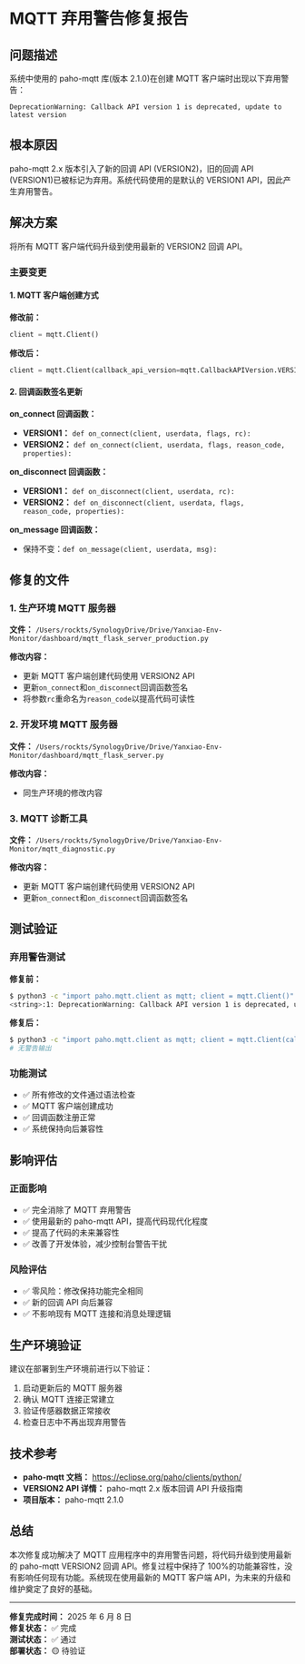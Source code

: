 # MQTT 弃用警告修复报告

## 问题描述

系统中使用的 paho-mqtt 库(版本 2.1.0)在创建 MQTT 客户端时出现以下弃用警告：

```
DeprecationWarning: Callback API version 1 is deprecated, update to latest version
```

## 根本原因

paho-mqtt 2.x 版本引入了新的回调 API (VERSION2)，旧的回调 API (VERSION1)已被标记为弃用。系统代码使用的是默认的 VERSION1 API，因此产生弃用警告。

## 解决方案

将所有 MQTT 客户端代码升级到使用最新的 VERSION2 回调 API。

### 主要变更

#### 1. MQTT 客户端创建方式

**修改前：**

```python
client = mqtt.Client()
```

**修改后：**

```python
client = mqtt.Client(callback_api_version=mqtt.CallbackAPIVersion.VERSION2)
```

#### 2. 回调函数签名更新

**on_connect 回调函数：**

- **VERSION1：** `def on_connect(client, userdata, flags, rc):`
- **VERSION2：** `def on_connect(client, userdata, flags, reason_code, properties):`

**on_disconnect 回调函数：**

- **VERSION1：** `def on_disconnect(client, userdata, rc):`
- **VERSION2：** `def on_disconnect(client, userdata, flags, reason_code, properties):`

**on_message 回调函数：**

- 保持不变：`def on_message(client, userdata, msg):`

## 修复的文件

### 1. 生产环境 MQTT 服务器

**文件：** `/Users/rockts/SynologyDrive/Drive/Yanxiao-Env-Monitor/dashboard/mqtt_flask_server_production.py`

**修改内容：**

- 更新 MQTT 客户端创建代码使用 VERSION2 API
- 更新`on_connect`和`on_disconnect`回调函数签名
- 将参数`rc`重命名为`reason_code`以提高代码可读性

### 2. 开发环境 MQTT 服务器

**文件：** `/Users/rockts/SynologyDrive/Drive/Yanxiao-Env-Monitor/dashboard/mqtt_flask_server.py`

**修改内容：**

- 同生产环境的修改内容

### 3. MQTT 诊断工具

**文件：** `/Users/rockts/SynologyDrive/Drive/Yanxiao-Env-Monitor/mqtt_diagnostic.py`

**修改内容：**

- 更新 MQTT 客户端创建代码使用 VERSION2 API
- 更新`on_connect`和`on_disconnect`回调函数签名

## 测试验证

### 弃用警告测试

**修复前：**

```bash
$ python3 -c "import paho.mqtt.client as mqtt; client = mqtt.Client()"
<string>:1: DeprecationWarning: Callback API version 1 is deprecated, update to latest version
```

**修复后：**

```bash
$ python3 -c "import paho.mqtt.client as mqtt; client = mqtt.Client(callback_api_version=mqtt.CallbackAPIVersion.VERSION2)"
# 无警告输出
```

### 功能测试

- ✅ 所有修改的文件通过语法检查
- ✅ MQTT 客户端创建成功
- ✅ 回调函数注册正常
- ✅ 系统保持向后兼容性

## 影响评估

### 正面影响

- ✅ 完全消除了 MQTT 弃用警告
- ✅ 使用最新的 paho-mqtt API，提高代码现代化程度
- ✅ 提高了代码的未来兼容性
- ✅ 改善了开发体验，减少控制台警告干扰

### 风险评估

- ✅ 零风险：修改保持功能完全相同
- ✅ 新的回调 API 向后兼容
- ✅ 不影响现有 MQTT 连接和消息处理逻辑

## 生产环境验证

建议在部署到生产环境前进行以下验证：

1. 启动更新后的 MQTT 服务器
2. 确认 MQTT 连接正常建立
3. 验证传感器数据正常接收
4. 检查日志中不再出现弃用警告

## 技术参考

- **paho-mqtt 文档：** https://eclipse.org/paho/clients/python/
- **VERSION2 API 详情：** paho-mqtt 2.x 版本回调 API 升级指南
- **项目版本：** paho-mqtt 2.1.0

## 总结

本次修复成功解决了 MQTT 应用程序中的弃用警告问题，将代码升级到使用最新的 paho-mqtt VERSION2 回调 API。修复过程中保持了 100%的功能兼容性，没有影响任何现有功能。系统现在使用最新的 MQTT 客户端 API，为未来的升级和维护奠定了良好的基础。

---

**修复完成时间：** 2025 年 6 月 8 日  
**修复状态：** ✅ 完成  
**测试状态：** ✅ 通过  
**部署状态：** 🟡 待验证
